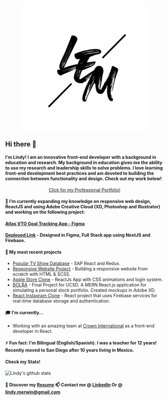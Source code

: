 <p align="center"><img src="https://github.com/lindyem/lindyem/blob/master/LEM.png" height="400" width="400"> </p>

## Hi there 👋

#### I'm Lindy! I am an innovative front-end developer with a background in education and research. My background in education gives me the ability to use my research and leadership skills to solve problems. I love learning front-end development best practices and am devoted to building the connection between functionality and design. Check out my work below! 



<p align="center"> <a href="http://www.lindymerwin.com/">Click for my Professional Portfolio!</a> </p>



#### 🌱 I’m currently expanding my knowledge on responsive web design, ReactJS and using Adobe Creative Cloud (XD, Photoshop and Illustrator) and working on the following project:

 #### [Atlas VTO Goal Tracking App - Figma](https://www.figma.com/file/1pKzbA6GqJq0FDFHh3mErd/ATLAS?node-id=4%3A5979 "Figma")  
 #### [Deployed Link](https://atlas-client.vercel.app/ "Deployed") - Designed in Figma, Full Stack app using NextJS and Firebase. 

#### 🔭 My most recent projects

* [Popular TV Show Database](https://skydropx-challenge.vercel.app/ "TV Show Database") - SAP React and Redux. 
* [Responsive Website Project](https://github.com/lindyem/responsiveWebsite/tree/master "Responsive Website") - Building a responsive website from scratch with     HTML & SCSS. 
* [Apple Store Clone](apple-store-clone-git-main.lindyem.vercel.app "Apple Store Clone") - ReactJs App with CSS animations and login system. 
* [BOL$A](https://github.com/tober65/bolsa "Stock Portfolio") - Final Project for UCSD. A MERN React.js application for simulating a personal stock portfolio.    Created mockups in Adobe XD. 
* [React Instagram Clone](https://instagram-clone-d1536.web.app/ "instagram clone") - React project that uses Firebase services for real-time database storage and authentication.

#### 🎓 I'm currently...
* Working with an amazing team at [Crown International](http://needmoremed.com/ "need more med") as a front-end developer in React. 

#### ⚡ Fun fact: I'm Bilingual (English/Spanish). I was a teacher for 12 years! Recently moved to San Diego after 10 years living in Mexico. 
#### Check my Stats!

![Lindy's github stats](https://github-readme-stats.vercel.app/api?username=lindyem&show_icons=true&theme=radical)

#### 🔖 Discover my [Resume](https://drive.google.com/file/d/10zumxbuy2XKmaA0kGa8ppVv3_c6kaTqr/view?usp=sharing "Resume") 📫 Contact me @ [LinkedIn](https://www.linkedin.com/in/lindy-merwin/ "LinkedIn") Or @ lindy.merwin@gmail.com


